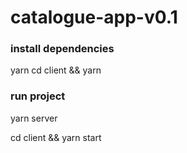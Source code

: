 # catalogue-app-v0.1

### install dependencies

yarn
cd client && yarn

### run project

yarn server

cd client && yarn start